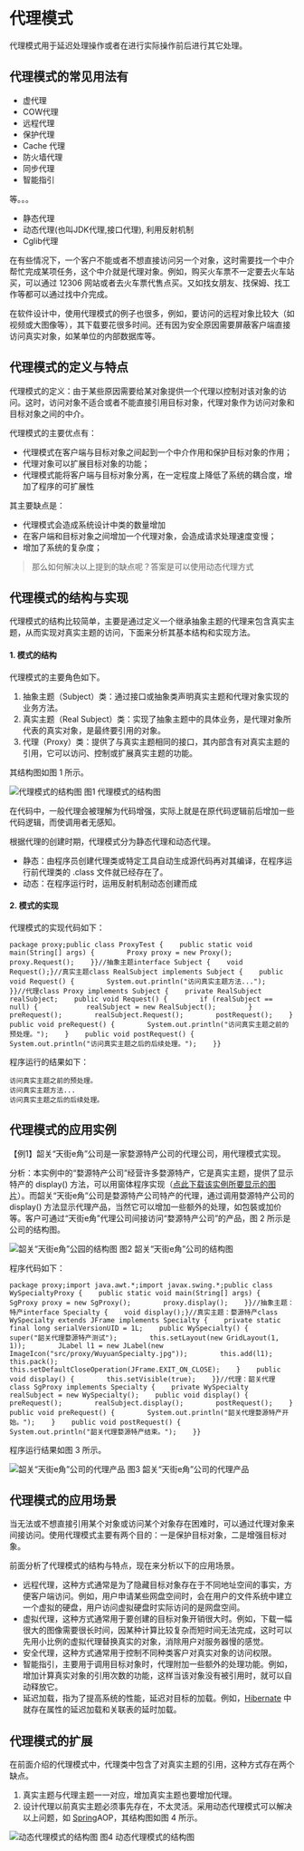 # 代理模式

代理模式用于延迟处理操作或者在进行实际操作前后进行其它处理。

## 代理模式的常见用法有

* 虚代理
* COW代理
* 远程代理
* 保护代理
* Cache 代理
* 防火墙代理
* 同步代理
* 智能指引

等。。。

- 静态代理
- 动态代理(也叫JDK代理,接口代理), 利用反射机制
- Cglib代理



在有些情况下，一个客户不能或者不想直接访问另一个对象，这时需要找一个中介帮忙完成某项任务，这个中介就是代理对象。例如，购买火车票不一定要去火车站买，可以通过 12306 网站或者去火车票代售点买。又如找女朋友、找保姆、找工作等都可以通过找中介完成。

在软件设计中，使用代理模式的例子也很多，例如，要访问的远程对象比较大（如视频或大图像等），其下载要花很多时间。还有因为安全原因需要屏蔽客户端直接访问真实对象，如某单位的内部数据库等。

## 代理模式的定义与特点

代理模式的定义：由于某些原因需要给某对象提供一个代理以控制对该对象的访问。这时，访问对象不适合或者不能直接引用目标对象，代理对象作为访问对象和目标对象之间的中介。

代理模式的主要优点有：

- 代理模式在客户端与目标对象之间起到一个中介作用和保护目标对象的作用；
- 代理对象可以扩展目标对象的功能；
- 代理模式能将客户端与目标对象分离，在一定程度上降低了系统的耦合度，增加了程序的可扩展性


其主要缺点是：

- 代理模式会造成系统设计中类的数量增加
- 在客户端和目标对象之间增加一个代理对象，会造成请求处理速度变慢；
- 增加了系统的复杂度；

> 那么如何解决以上提到的缺点呢？答案是可以使用动态代理方式

## 代理模式的结构与实现

代理模式的结构比较简单，主要是通过定义一个继承抽象主题的代理来包含真实主题，从而实现对真实主题的访问，下面来分析其基本结构和实现方法。

#### 1. 模式的结构

代理模式的主要角色如下。

1. 抽象主题（Subject）类：通过接口或抽象类声明真实主题和代理对象实现的业务方法。
2. 真实主题（Real Subject）类：实现了抽象主题中的具体业务，是代理对象所代表的真实对象，是最终要引用的对象。
3. 代理（Proxy）类：提供了与真实主题相同的接口，其内部含有对真实主题的引用，它可以访问、控制或扩展真实主题的功能。


其结构图如图 1 所示。



![代理模式的结构图](http://c.biancheng.net/uploads/allimg/181115/3-1Q115093011523.gif)
图1 代理模式的结构图


在代码中，一般代理会被理解为代码增强，实际上就是在原代码逻辑前后增加一些代码逻辑，而使调用者无感知。

根据代理的创建时期，代理模式分为静态代理和动态代理。

- 静态：由程序员创建代理类或特定工具自动生成源代码再对其编译，在程序运行前代理类的 .class 文件就已经存在了。
- 动态：在程序运行时，运用反射机制动态创建而成

#### 2. 模式的实现

代理模式的实现代码如下：

```
package proxy;public class ProxyTest {    public static void main(String[] args) {        Proxy proxy = new Proxy();        proxy.Request();    }}//抽象主题interface Subject {    void Request();}//真实主题class RealSubject implements Subject {    public void Request() {        System.out.println("访问真实主题方法...");    }}//代理class Proxy implements Subject {    private RealSubject realSubject;    public void Request() {        if (realSubject == null) {            realSubject = new RealSubject();        }        preRequest();        realSubject.Request();        postRequest();    }    public void preRequest() {        System.out.println("访问真实主题之前的预处理。");    }    public void postRequest() {        System.out.println("访问真实主题之后的后续处理。");    }}
```

程序运行的结果如下：

```
访问真实主题之前的预处理。
访问真实主题方法...
访问真实主题之后的后续处理。
```

## 代理模式的应用实例

【例1】韶关“天街e角”公司是一家婺源特产公司的代理公司，用代理模式实现。

分析：本实例中的“婺源特产公司”经营许多婺源特产，它是真实主题，提供了显示特产的 display() 方法，可以用窗体程序实现（[点此下载该实例所要显示的图片](http://c.biancheng.net/uploads/soft/181113/3-1Q115111318.zip)）。而韶关“天街e角”公司是婺源特产公司特产的代理，通过调用婺源特产公司的 display() 方法显示代理产品，当然它可以增加一些额外的处理，如包裝或加价等。客户可通过“天街e角”代理公司间接访问“婺源特产公司”的产品，图 2 所示是公司的结构图。



![韶关“天街e角”公园的结构图](http://c.biancheng.net/uploads/allimg/181115/3-1Q115093110520.gif)
图2 韶关“天街e角”公司的结构图


程序代码如下：

```
package proxy;import java.awt.*;import javax.swing.*;public class WySpecialtyProxy {    public static void main(String[] args) {        SgProxy proxy = new SgProxy();        proxy.display();    }}//抽象主题：特产interface Specialty {    void display();}//真实主题：婺源特产class WySpecialty extends JFrame implements Specialty {    private static final long serialVersionUID = 1L;    public WySpecialty() {        super("韶关代理婺源特产测试");        this.setLayout(new GridLayout(1, 1));        JLabel l1 = new JLabel(new ImageIcon("src/proxy/WuyuanSpecialty.jpg"));        this.add(l1);        this.pack();        this.setDefaultCloseOperation(JFrame.EXIT_ON_CLOSE);    }    public void display() {        this.setVisible(true);    }}//代理：韶关代理class SgProxy implements Specialty {    private WySpecialty realSubject = new WySpecialty();    public void display() {        preRequest();        realSubject.display();        postRequest();    }    public void preRequest() {        System.out.println("韶关代理婺源特产开始。");    }    public void postRequest() {        System.out.println("韶关代理婺源特产结束。");    }}
```


程序运行结果如图 3 所示。


![韶关“天街e角”公司的代理产品](http://c.biancheng.net/uploads/allimg/181115/3-1Q1150932145Y.jpg)
图3 韶关“天街e角”公司的代理产品

## 代理模式的应用场景

当无法或不想直接引用某个对象或访问某个对象存在困难时，可以通过代理对象来间接访问。使用代理模式主要有两个目的：一是保护目标对象，二是增强目标对象。

前面分析了代理模式的结构与特点，现在来分析以下的应用场景。

- 远程代理，这种方式通常是为了隐藏目标对象存在于不同地址空间的事实，方便客户端访问。例如，用户申请某些网盘空间时，会在用户的文件系统中建立一个虚拟的硬盘，用户访问虚拟硬盘时实际访问的是网盘空间。
- 虚拟代理，这种方式通常用于要创建的目标对象开销很大时。例如，下载一幅很大的图像需要很长时间，因某种计算比较复杂而短时间无法完成，这时可以先用小比例的虚拟代理替换真实的对象，消除用户对服务器慢的感觉。
- 安全代理，这种方式通常用于控制不同种类客户对真实对象的访问权限。
- 智能指引，主要用于调用目标对象时，代理附加一些额外的处理功能。例如，增加计算真实对象的引用次数的功能，这样当该对象没有被引用时，就可以自动释放它。
- 延迟加载，指为了提高系统的性能，延迟对目标的加载。例如，[Hibernate](http://c.biancheng.net/hibernate/) 中就存在属性的延迟加载和关联表的延时加载。

## 代理模式的扩展

在前面介绍的代理模式中，代理类中包含了对真实主题的引用，这种方式存在两个缺点。

1. 真实主题与代理主题一一对应，增加真实主题也要增加代理。
2. 设计代理以前真实主题必须事先存在，不太灵活。采用动态代理模式可以解决以上问题，如 [Spring](http://c.biancheng.net/spring/)AOP，其结构图如图 4 所示。



![动态代理模式的结构图](http://c.biancheng.net/uploads/allimg/181115/3-1Q115093255227.gif)
图4 动态代理模式的结构图